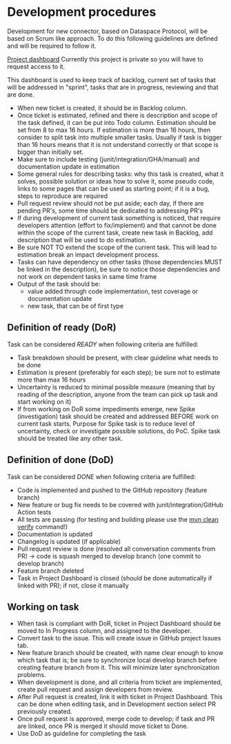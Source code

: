 # Development procedures

Development for new connector, based on Dataspace Protocol, will be based on Scrum like approach. To do this following guidelines are defined and will be required to follow it.

[Project dashboard](https://github.com/users/Engineering-Research-and-Development/projects/2)
Currently this project is private so you will have to request access to it. 

This dashboard is used to keep track of backlog, current set of tasks that will be addressed in "sprint", tasks that are in progress, reviewing and that are done.

 - When new ticket is created, it should be in Backlog column.
 - Once ticket is estimated, refined and there is description and scope of the task defined, it can be put into Todo column. Estimation should be set from 8 to max 16 hours. If estimation is more than 16 hours, then consider to split task into multiple smaller tasks. Usually if task is bigger than 16 hours means that it is not understand correctly or that scope is bigger than initially set.
 - Make sure to include testing (junit/integration/GHA/manual) and documentation update in estimation
 - Some general rules for describing tasks: why this task is created, what it solves, possible solution or ideas how to solve it, some pseudo code, links to some pages that can be used as starting point; if it is a bug, steps to reproduce are required
 - Pull request review should not be put aside; each day, if there are pending PR's, some time should be dedicated to addressing PR's
 - If during development of current task something is noticed, that require developers attention (effort to fix/implement) and that cannot be done within the scope of the current task, create new task in Backlog, add description that will be used to do estimation.
 - Be sure NOT TO extend the scope of the current task. This will lead to estimation break an impact development process.
 - Tasks can have dependency on other tasks (those dependencies MUST be linked in the description), be sure to notice those dependencies and not work on dependent tasks in same time frame
 - Output of the task should be:
    * value added through code implementation, test coverage or documentation update
    * new task, that can be of first type
 
## Definition of ready (DoR)

Task can be considered *READY* when following criteria are fulfilled:
 
 - Task breakdown should be present, with clear guideline what needs to be done
 - Estimation is present (preferably for each step); be sure not to estimate more than max 16 hours
 - Uncertainty is reduced to minimal possible measure (meaning that by reading of the description, anyone from the team can pick up task and start working on it)
 - If from working on DoR some impediments emerge, new Spike (investigation) task should be created and addressed BEFORE work on current task starts. Purpose for Spike task is to reduce level of uncertainty, check or investigate possible solutions, do PoC. Spike task should be treated like any other task.

## Definition of done (DoD)

Task can be considered *DONE* when following criteria are fulfilled:
 
 - Code is implemented and pushed to the GitHub repository (feature branch)
 - New feature or bug fix needs to be covered with junit/integration/GitHub Action tests
 - All tests are passing (for testing and building please use the [mvn clean verify](https://maven.apache.org/guides/introduction/introduction-to-the-lifecycle.html) command!)
 - Documentation is updated
 - Changelog is updated (if applicable)
 - Pull request review is done (resolved all conversation comments from PR) -> code is squash merged to develop branch (one commit to develop branch)
 - Feature branch deleted
 - Task in Project Dashboard is closed (should be done automatically if linked with PR); if not, close it manually

## Working on task

 - When task is compliant with DoR, ticket in Project Dashboard should be moved to In Progress column, and assigned to the developer.
 - Convert task to the issue. This will create issue in GitHub project Issues tab.
 - New feature branch should be created, with name clear enough to know which task that is; be sure to synchronize local develop branch before creating feature branch from it. This will minimize later synchronization problems.
 - When development is done, and all criteria from ticket are implemented, create pull request and assign developers from review.
 - After Pull request is created, link it with ticket in Project Dashboard. This can be done when editing task, and in Development section select PR previously created.
 - Once pull request is approved, merge code to develop; if task and PR are linked, once PR is merged it should move ticket to Done.
 - Use DoD as guideline for completing the task